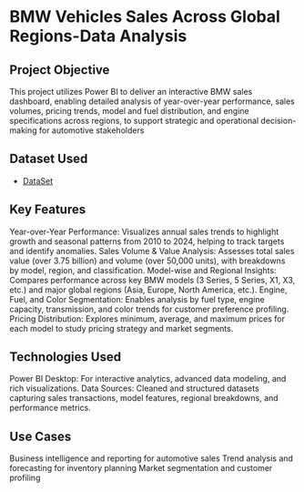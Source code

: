 # BMW Vehicles Sales Across Global Regions-Data Analysis
## Project Objective

This project utilizes Power BI to deliver an interactive BMW sales dashboard, enabling detailed analysis of year-over-year performance, sales volumes, pricing trends, model and fuel distribution, and engine specifications across regions, to support strategic and operational decision-making for automotive stakeholders
## Dataset Used
- <a href="https://github.com/vikaschennarapu/BMW-DASHBOARD/blob/main/BMW%20SALES%20DASHBOARD.pbix">DataSet</a>
## Key Features
Year-over-Year Performance: Visualizes annual sales trends to highlight growth and seasonal patterns from 2010 to 2024, helping to track targets and identify anomalies.
Sales Volume & Value Analysis: Assesses total sales value (over 3.75 billion) and volume (over 50,000 units), with breakdowns by model, region, and classification.
Model-wise and Regional Insights: Compares performance across key BMW models (3 Series, 5 Series, X1, X3, etc.) and major global regions (Asia, Europe, North America, etc.).
Engine, Fuel, and Color Segmentation: Enables analysis by fuel type, engine capacity, transmission, and color trends for customer preference profiling.
Pricing Distribution: Explores minimum, average, and maximum prices for each model to study pricing strategy and market segments.
## Technologies Used
Power BI Desktop: For interactive analytics, advanced data modeling, and rich visualizations.
Data Sources: Cleaned and structured datasets capturing sales transactions, model features, regional breakdowns, and performance metrics.
## Use Cases
Business intelligence and reporting for automotive sales
Trend analysis and forecasting for inventory planning
Market segmentation and customer profiling
